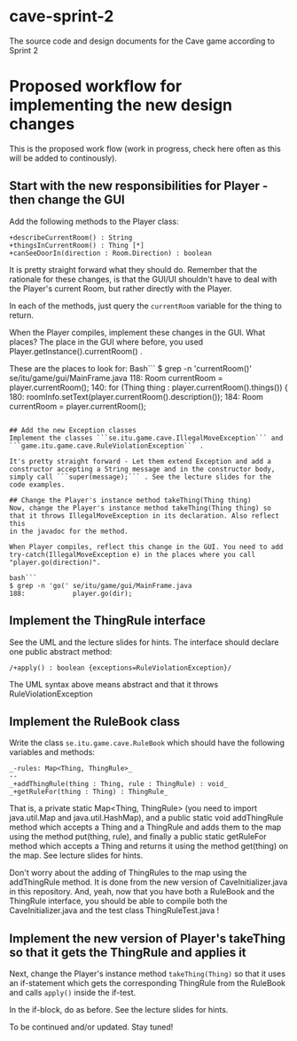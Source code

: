 # cave-sprint-2
The source code and design documents for the Cave game according to Sprint 2

# Proposed workflow for implementing the new design changes
This is the proposed work flow (work in progress, check here often as this will be added to continously).
## Start with the new responsibilities for Player - then change the GUI
Add the following methods to the Player class:

```
+describeCurrentRoom() : String
+thingsInCurrentRoom() : Thing [*]
+canSeeDoorIn(direction : Room.Direction) : boolean
```

It is pretty straight forward what they should do. Remember that the rationale for these changes,
is that the GUI/UI shouldn't have to deal with the Player's current Room, but rather directly with the Player.

In each of the methods, just query the ```currentRoom``` variable for the thing to return.

When the Player compiles, implement these changes in the GUI. What places? The place in the GUI
where before, you used Player.getInstance().currentRoom() .

These are the places to look for:
Bash```
$ grep -n 'currentRoom()' se/itu/game/gui/MainFrame.java
118:    Room currentRoom = player.currentRoom();
140:    for (Thing thing : player.currentRoom().things()) {
180:    roomInfo.setText(player.currentRoom().description());
184:    Room currentRoom = player.currentRoom();
```

## Add the new Exception classes
Implement the classes ```se.itu.game.cave.IllegalMoveException``` and ```game.itu.game.cave.RuleViolationException``` .

It's pretty straight forward - Let them extend Exception and add a constructor accepting a String message and in the constructor body,
simply call ```super(message);``` . See the lecture slides for the code examples.

## Change the Player's instance method takeThing(Thing thing)
Now, change the Player's instance method takeThing(Thing thing) so that it throws IllegalMoveException in its declaration. Also reflect this
in the javadoc for the method.

When Player compiles, reflect this change in the GUI. You need to add try-catch(IllegalMoveException e) in the places where you call "player.go(direction)".

bash```
$ grep -n 'go(' se/itu/game/gui/MainFrame.java
188:            player.go(dir);
```
## Implement the ThingRule interface
See the UML and the lecture slides for hints. The interface should declare one public abstract method:

```
/+apply() : boolean {exceptions=RuleViolationException}/
```

The UML syntax above means abstract and that it throws RuleViolationException

## Implement the RuleBook class
Write the class ```se.itu.game.cave.RuleBook``` which should have the following variables and methods:

```
_-rules: Map<Thing, ThingRule>_
--
_+addThingRule(thing : Thing, rule : ThingRule) : void_
_+getRuleFor(thing : Thing) : ThingRule_
```

That is, a private static Map<Thing, ThingRule> (you need to import java.util.Map and java.util.HashMap), and a public
static void addThingRule method which accepts a Thing and a ThingRule and adds them to the map using the method put(thing, rule), and finally a public static getRuleFor method which accepts a Thing and returns it using the method get(thing) on the map. See lecture slides for hints.

Don't worry about the adding of ThingRules to the map using the addThingRule method. It is done from the new version of CaveInitializer.java in this repository. And, yeah, now that you have both a RuleBook and the ThingRule interface, you should be able to compile both the CaveInitializer.java and the test class ThingRuleTest.java !

## Implement the new version of Player's takeThing so that it gets the ThingRule and applies it
Next, change the Player's instance method ```takeThing(Thing)``` so that it uses an if-statement which gets the corresponding ThingRule from the RuleBook and calls ```apply()``` inside the if-test.

In the if-block, do as before. See the lecture slides for hints.

To be continued and/or updated. Stay tuned!
